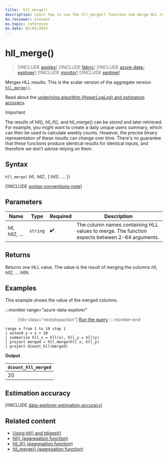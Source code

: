 ```yaml
---
title:  hll_merge()
description: Learn how to use the hll_merge() function toe merge HLL results.
ms.reviewer: alexans
ms.topic: reference
ms.date: 02/02/2025
---
```

# hll_merge()

> [!INCLUDE [applies](../includes/applies-to-version/applies.md)] [!INCLUDE [fabric](../includes/applies-to-version/fabric.md)] [!INCLUDE [azure-data-explorer](../includes/applies-to-version/azure-data-explorer.md)] [!INCLUDE [monitor](../includes/applies-to-version/monitor.md)] [!INCLUDE [sentinel](../includes/applies-to-version/sentinel.md)]

Merges HLL results. This is the scalar version of the aggregate version [`hll_merge()`](hll-merge-aggregation-function.md).

Read about the [underlying algorithm (*H*yper*L*og*L*og) and estimation accuracy](#estimation-accuracy).

> [!IMPORTANT]
> The results of hll(), hll_if(), and hll_merge() can be stored and later retrieved. For example, you might want to create a daily unique users summary, which can then be used to calculate weekly counts.
> However, the precise binary representation of these results can change over time. There's no guarantee that these functions produce identical results for identical inputs, and therefore we don't advise relying on them.

## Syntax

`hll_merge(` *hll*`,` *hll2*`,` [ *hll3*`,` ... ]`)`

[!INCLUDE [syntax-conventions-note](../includes/syntax-conventions-note.md)]

## Parameters

| Name | Type | Required | Description |
|--|--|--|--|
|*hll*, *hll2*, ... | `string` | :heavy_check_mark:|The column names containing HLL values to merge. The function expects between 2-64 arguments.|

## Returns

Returns one HLL value. The value is the result of merging the columns *hll*, *hll2*, ... *hllN*.

## Examples

This example shows the value of the merged columns.

:::moniker range="azure-data-explorer"
> [!div class="nextstepaction"]
> <a href="https://dataexplorer.azure.com/clusters/help/databases/Samples?query=H4sIAAAAAAAAA1WMQQ6DMAwE75X4wx6J6KE8gLdEiLi0iCTIGCmp+vg6gUtP1uzsmscwExKeHD16SET/wC60KTS3LygJBYeMQUudyhLuh/cjvz+E17rapE5vm8y9cr44m9LdOC40CTzxTO5UtkJbx9fmr+umeASx5ck5Mz9Hg5B+pwAAAA==" target="_blank">Run the query</a>
::: moniker-end

```kusto
range x from 1 to 10 step 1 
| extend y = x + 10
| summarize hll_x = hll(x), hll_y = hll(y)
| project merged = hll_merge(hll_x, hll_y)
| project dcount_hll(merged)
```

**Output**

|`dcount_hll_merged`|
|---|
|20|

## Estimation accuracy

[!INCLUDE [data-explorer-estimation-accuracy](../includes/estimation-accuracy.md)]

## Related content

* [Using hll() and tdigest()](using-hll-tdigest.md)
* [hll() (aggregation function)](hll-aggregation-function.md)
* [hll_if() (aggregation function)](hll-if-aggregation-function.md)
* [hll_merge() (aggregation function)](hll-merge-aggregation-function.md)